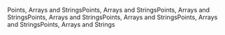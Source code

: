 Points, Arrays and StringsPoints, Arrays and StringsPoints, Arrays and StringsPoints, Arrays and StringsPoints, Arrays and StringsPoints, Arrays and StringsPoints, Arrays and Strings

